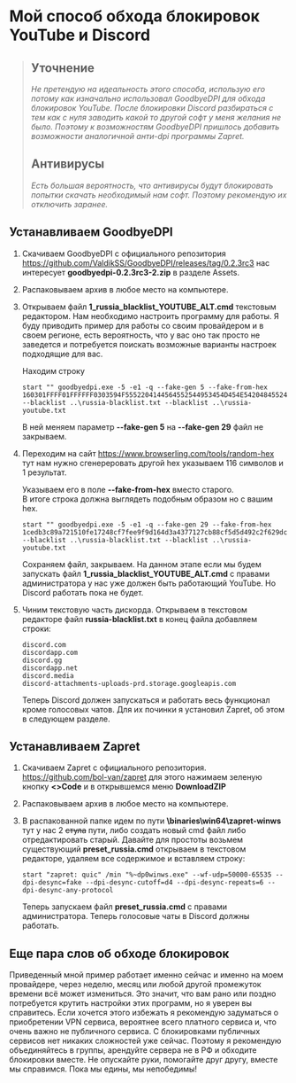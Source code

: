 # Мой способ обхода блокировок YouTube и Discord

> ## Уточнение
>
> *Не претендую на идеальность этого способа, использую его потому как изначально использовал GoodbyeDPI для обхода блокировок YouTube. После блокировки Discord разбираться с тем как с  нуля заводить какой то другой софт у меня желания не было. Поэтому к возможностям GoodbyeDPI пришлось добавить возможности аналогичной анти-dpi программы Zapret.*
>
> ## Антивирусы
>
> *Есть большая вероятность, что антивирусы будут блокировать попытки скачать необходимый нам софт. Поэтому рекомендую их отключить заранее.*

## Устанавливаем GoodbyeDPI

1. Скачиваем GoodbyeDPI с официального репозитория <https://github.com/ValdikSS/GoodbyeDPI/releases/tag/0.2.3rc3> нас интересует **goodbyedpi-0.2.3rc3-2.zip** в разделе Assets.
2. Распаковываем архив в любое место на компьютере.
3. Открываем файл **1_russia_blacklist_YOUTUBE_ALT.cmd** текстовым редактором. Нам необходимо настроить программу для работы. Я буду приводить пример для работы со своим провайдером и в своем регионе, есть вероятность, что у вас оно так просто не заведется и потребуется поискать возможные варианты настроек подходящие для вас.

    Находим строку

    ```text
    start "" goodbyedpi.exe -5 -e1 -q --fake-gen 5 --fake-from-hex 160301FFFF01FFFFFF0303594F5552204144564552544953454D454E542048455245202D202431302F6D6F000000000009000000050003000000 --blacklist ..\russia-blacklist.txt --blacklist ..\russia-youtube.txt
    ```

    В ней меняем параметр **--fake-gen 5** на **--fake-gen 29** файл не закрываем.

4. Переходим на сайт <https://www.browserling.com/tools/random-hex> тут нам нужно сгенереровать другой hex указываем 116 символов и 1 результат.

    Указываем его в поле **--fake-from-hex** вместо старого.\
    В итоге строка должна выглядеть подобным образом но с вашим hex.

    ```text
    start "" goodbyedpi.exe -5 -e1 -q --fake-gen 29 --fake-from-hex 1cedb3c89a721510fe17248cf7fee9f9d164d3a4377127cb88cf5d5d492c2f629dcbeddca8bbb238347e33b421a13df4f482aa9ea71b802804d0 --blacklist ..\russia-blacklist.txt --blacklist ..\russia-youtube.txt
    ```

    Сохраняем файл, закрываем. На данном этапе если мы будем запускать файл **1_russia_blacklist_YOUTUBE_ALT.cmd** с правами администратора у нас уже должен быть работающий YouTube. Но Discord работать пока не будет.

5. Чиним текстовую часть дискорда. Открываем в текстовом редакторе файл **russia-blacklist.txt** в конец файла добавляем строки:

    ```text
    discord.com
    discordapp.com
    discord.gg
    discordapp.net
    discord.media
    discord-attachments-uploads-prd.storage.googleapis.com
    ```

    Теперь Discord должен запускаться и работать весь функционал кроме голосовых чатов. Для их починки я установил Zapret, об этом в следующем разделе.

## Устанавливаем Zapret

1. Скачиваем Zapret с официального репозитория. <https://github.com/bol-van/zapret> для этого нажимаем зеленую кнопку **<>Code** и в открывшемся меню **DownloadZIP**
2. Распаковываем архив в любое место на компьютере.
3. В распакованной папке идем по пути **\binaries\win64\zapret-winws** тут у нас 2 ~~стула~~ пути, либо создать новый cmd файл либо отредактировать старый. Давайте для простоты возьмем существующий **preset_russia.cmd** открываем в текстовом редакторе, удаляем все содержимое и вставляем строку:

    ```text
    start "zapret: quic" /min "%~dp0winws.exe" --wf-udp=50000-65535 --dpi-desync=fake --dpi-desync-cutoff=d4 --dpi-desync-repeats=6 --dpi-desync-any-protocol
    ```

    Теперь запускаем файл **preset_russia.cmd** с правами администратора. Теперь голосовые чаты в Discord должны работать.

## Еще пара слов об обходе блокировок

Приведенный мной пример работает именно сейчас и именно на моем провайдере, через неделю, месяц или любой другой промежуток времени всё может измениться. Это значит, что вам рано или поздно потребуется крутить настройки этих программ, но я уверен вы справитесь. Если хочется этого избежать я рекомендую задуматься о приобретении VPN сервиса, вероятнее всего платного сервиса и, что очень важно не публичного сервиса. С блокировками публичных сервисов нет никаких сложностей уже сейчас. Поэтому я рекомендую объединяйтесь в группы, арендуйте сервера не в РФ и обходите блокировки вместе. Не опускайте руки, помогайте друг другу, вместе мы справимся. Пока мы едины, мы непобедимы!

